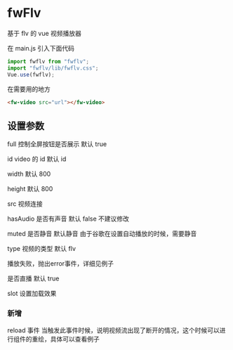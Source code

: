 # fwFlv

基于 flv 的 vue 视频播放器

在 main.js 引入下面代码

```javascript
import fwflv from "fwflv";
import "fwflv/lib/fwflv.css";
Vue.use(fwflv);
```

在需要用的地方

```html
<fw-video src="url"></fw-video>
```

## 设置参数

full 控制全屏按钮是否展示 默认 true

id video 的 id 默认 id

width 默认 800

height 默认 800

src 视频连接

hasAudio 是否有声音 默认 false 不建议修改

muted 是否静音 默认静音 由于谷歌在设置自动播放的时候，需要静音

type 视频的类型 默认 flv

播放失败，抛出error事件，详细见例子

是否直播 默认 true

slot 设置加载效果
### 新增

reload 事件  当触发此事件时候，说明视频流出现了断开的情况，这个时候可以进行组件的重绘，具体可以查看例子
